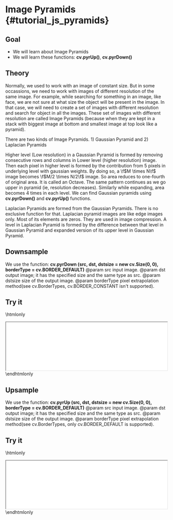 Image Pyramids {#tutorial_js_pyramids}
==============

Goal
----

-   We will learn about Image Pyramids
-   We will learn these functions: **cv.pyrUp()**, **cv.pyrDown()**

Theory
------

Normally, we used to work with an image of constant size. But in some occassions, we need to work
with images of different resolution of the same image. For example, while searching for something in
an image, like face, we are not sure at what size the object will be present in the image. In that
case, we will need to create a set of images with different resolution and search for object in all
the images. These set of images with different resolution are called Image Pyramids (because when
they are kept in a stack with biggest image at bottom and smallest image at top look like a
pyramid).

There are two kinds of Image Pyramids. 1) Gaussian Pyramid and 2) Laplacian Pyramids

Higher level (Low resolution) in a Gaussian Pyramid is formed by removing consecutive rows and
columns in Lower level (higher resolution) image. Then each pixel in higher level is formed by the
contribution from 5 pixels in underlying level with gaussian weights. By doing so, a \f$M \times N\f$
image becomes \f$M/2 \times N/2\f$ image. So area reduces to one-fourth of original area. It is called
an Octave. The same pattern continues as we go upper in pyramid (ie, resolution decreases).
Similarly while expanding, area becomes 4 times in each level. We can find Gaussian pyramids using
**cv.pyrDown()** and **cv.pyrUp()** functions.

Laplacian Pyramids are formed from the Gaussian Pyramids. There is no exclusive function for that.
Laplacian pyramid images are like edge images only. Most of its elements are zeros. They are used in
image compression. A level in Laplacian Pyramid is formed by the difference between that level in
Gaussian Pyramid and expanded version of its upper level in Gaussian Pyramid.

Downsample
------

We use the function: **cv.pyrDown (src, dst, dstsize = new cv.Size(0, 0), borderType  = cv.BORDER_DEFAULT)**
@param src         input image.
@param dst         output image; it has the specified size and the same type as src.
@param dstsize     size of the output image.
@param borderType  pixel extrapolation method(see cv.BorderTypes, cv.BORDER_CONSTANT isn't supported).

Try it
------

\htmlonly
<iframe src="js_pyramids_pyrDown.html" width="100%"
        onload="this.style.height=this.contentDocument.body.scrollHeight +'px';">
</iframe>
\endhtmlonly

Upsample
------

We use the function: **cv.pyrUp (src, dst, dstsize = new cv.Size(0, 0), borderType  = cv.BORDER_DEFAULT)**
@param src         input image.
@param dst         output image; it has the specified size and the same type as src.
@param dstsize     size of the output image.
@param borderType  pixel extrapolation method(see cv.BorderTypes, only cv.BORDER_DEFAULT is supported).

Try it
------

\htmlonly
<iframe src="js_pyramids_pyrUp.html" width="100%"
        onload="this.style.height=this.contentDocument.body.scrollHeight +'px';">
</iframe>
\endhtmlonly
